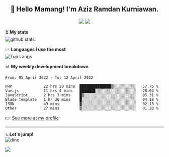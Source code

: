 <h2 align="center">👋 Hello Mamang! I'm Aziz Ramdan Kurniawan.</h2>  
<p align="center">
  <img src="https://komarev.com/ghpvc/?username=azizramdan">
  <img src="https://wakatime.com/badge/user/90056fa0-4c31-4eca-954e-2a3ac05896f9.svg">
</p>
    
⏳ **My stats**  
![github stats](https://github-readme-stats.vercel.app/api?username=azizramdan&show_icons=true&count_private=true&title_color=000&hide_border=true&hide_title=true)  

📈 **Languages I use the most**  
![Top Langs](https://github-readme-stats.vercel.app/api/top-langs/?username=azizramdan&layout=compact&langs_count=6&hide=tsql&hide_border=true&hide_title=true&exclude_repo=Futsal-Go,Futsal-Go-Admin,Sistem-Informasi-Sensus-Harian-Rawat-Inap)  

📊 **My weekly development breakdown**
<!--START_SECTION:waka-->

```text
From: 05 April 2022 - To: 12 April 2022

PHP              22 hrs 20 mins  ██████████████▒░░░░░░░░░░   57.75 %
Vue.js           11 hrs 4 mins   ███████░░░░░░░░░░░░░░░░░░   28.64 %
JavaScript       2 hrs 3 mins    █▒░░░░░░░░░░░░░░░░░░░░░░░   05.31 %
Blade Template   1 hr 36 mins    █░░░░░░░░░░░░░░░░░░░░░░░░   04.18 %
JSON             49 mins         ▓░░░░░░░░░░░░░░░░░░░░░░░░   02.13 %
Other            27 mins         ▒░░░░░░░░░░░░░░░░░░░░░░░░   01.20 %
```

<!--END_SECTION:waka-->
👉 [See more at my profile](https://wakatime.com/@azizramdan)
***
🔝 **Let's jump!**  
![dino](https://raw.githubusercontent.com/azizramdan/azizramdan/master/dino.gif)  

![](https://hit.yhype.me/github/profile?user_id=27954794)
